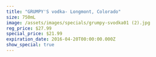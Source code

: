 ```yaml
---
title: "GRUMPY'S vodka- Longmont, Colorado"
size: 750mL
image: /assets/images/specials/grumpy-svodka01 (2).jpg
reg_price: $27.99
special_price: $21.99
expiration_date: 2016-04-20T00:00:00.000Z
show_special: true
---
```



